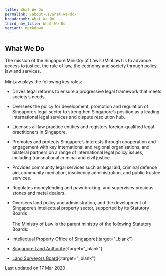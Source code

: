 ```yaml
---
title: What We Do
permalink: /about-us/what-we-do/
breadcrumb: What We Do
third_nav_title: What We Do
variant: markdown
---
```

What We Do
---

The mission of the Singapore Ministry of Law’s (MinLaw) is to advance access to justice, the rule of law, the economy and society through policy, law and services. 
<br><br>
MinLaw plays the following key roles:

* Drives legal reforms to ensure a progressive legal framework that meets society’s needs. 

* Oversees the policy for development, promotion and regulation of Singapore’s legal sector to strengthen Singapore’s position as a leading international legal services and dispute resolution hub.

* Licenses all law practice entities and registers foreign-qualified legal practitioners in Singapore.

* Promotes and protects Singapore’s interests through cooperation and engagement with key international and regional organisations, and bilateral partners on a range of international legal policy issues, including transnational criminal and civil justice. 

* Provides community legal services such as legal aid, criminal defence aid, community mediation, insolvency administration, and public trustee services.

* Regulates moneylending and pawnbroking, and supervises precious stones and metal dealers.

* Oversees land policy and administration, and the development of Singapore’s intellectual property sector, supported by  its Statutory Boards 
<br><br>
The Ministry of Law is the parent ministry of the following Statutory Boards:

* [Intellectual Property Office of Singapore](https://www.ipos.gov.sg/){:target="_blank"}

* [Singapore Land Authority](https://www.sla.gov.sg/){:target="_blank"}

* [Land Surveyors Board](https://www.mlaw.gov.sg/content/lsb/en.html){:target="_blank"}

<p class="right-side-updated">Last updated on 17 Mar 2020</p>